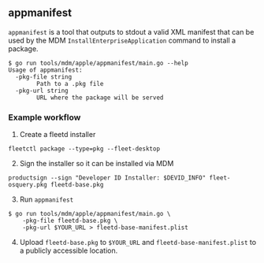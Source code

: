 ## appmanifest

`appmanifest` is a tool that outputs to stdout a valid XML manifest that can be used by the MDM `InstallEnterpriseApplication` command to install a package.

```
$ go run tools/mdm/apple/appmanifest/main.go --help
Usage of appmanifest:
  -pkg-file string
    	Path to a .pkg file
  -pkg-url string
    	URL where the package will be served
```

### Example workflow

1. Create a fleetd installer

```
fleetctl package --type=pkg --fleet-desktop
```

2. Sign the installer so it can be installed via MDM

```
productsign --sign "Developer ID Installer: $DEVID_INFO" fleet-osquery.pkg fleetd-base.pkg
```

3. Run `appmanifest`

```
$ go run tools/mdm/apple/appmanifest/main.go \
    -pkg-file fleetd-base.pkg \
    -pkg-url $YOUR_URL > fleetd-base-manifest.plist
```

4. Upload `fleetd-base.pkg` to `$YOUR_URL` and `fleetd-base-manifest.plist` to a publicly accessible location.

